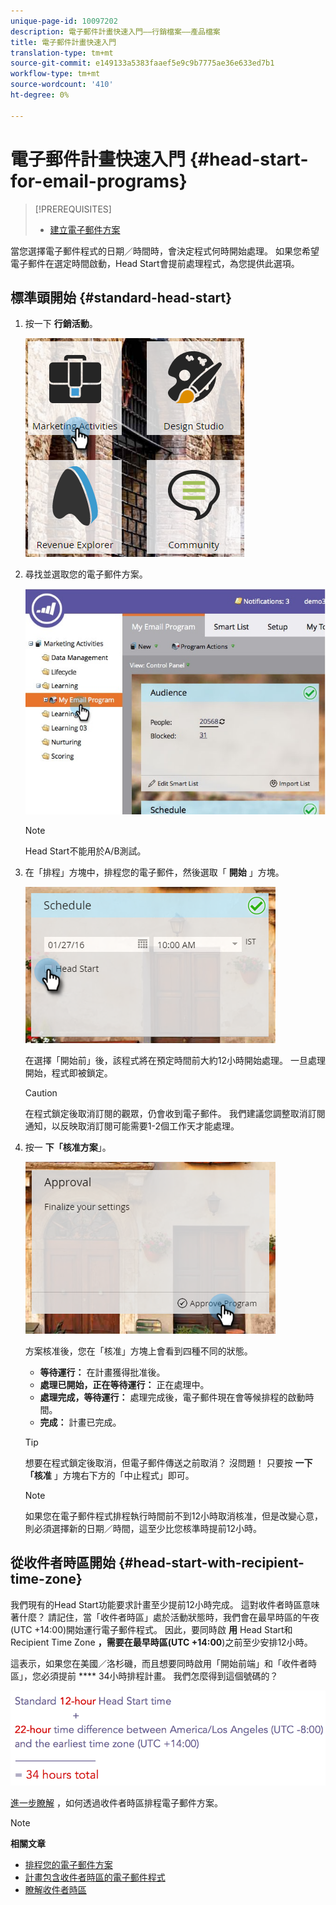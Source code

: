 ```yaml
---
unique-page-id: 10097202
description: 電子郵件計畫快速入門——行銷檔案——產品檔案
title: 電子郵件計畫快速入門
translation-type: tm+mt
source-git-commit: e149133a5383faaef5e9c9b7775ae36e633ed7b1
workflow-type: tm+mt
source-wordcount: '410'
ht-degree: 0%

---
```



# 電子郵件計畫快速入門 {#head-start-for-email-programs}

>[!PREREQUISITES]
>
>* [建立電子郵件方案](../../../../product-docs/email-marketing/email-programs/creating-an-email-program/create-an-email-program.md)

>



當您選擇電子郵件程式的日期／時間時，會決定程式何時開始處理。 如果您希望電子郵件在選定時間啟動，Head Start會提前處理程式，為您提供此選項。

## 標準頭開始 {#standard-head-start}

1. 按一下 **行銷活動**。

   ![](assets/one-1.png)

1. 尋找並選取您的電子郵件方案。

   ![](assets/selectemailprogram-4.jpg)

   >[!NOTE]
   >
   >Head Start不能用於A/B測試。

1. 在「排程」方塊中，排程您的電子郵件，然後選取「 **開始** 」方塊。

   ![](assets/three-1.png)

   在選擇「開始前」後，該程式將在預定時間前大約12小時開始處理。 一旦處理開始，程式即被鎖定。

   >[!CAUTION]
   >
   >在程式鎖定後取消訂閱的觀眾，仍會收到電子郵件。 我們建議您調整取消訂閱通知，以反映取消訂閱可能需要1-2個工作天才能處理。

1. 按一 **下「核准方案**」。

   ![](assets/four-1.png)

   方案核准後，您在「核准」方塊上會看到四種不同的狀態。

   * **等待運行：** 在計畫獲得批准後。
   * **處理已開始，正在等待運行：** 正在處理中。
   * **處理完成，等待運行：** 處理完成後，電子郵件現在會等候排程的啟動時間。
   * **完成：** 計畫已完成。

   >[!TIP]
   >
   >想要在程式鎖定後取消，但電子郵件傳送之前取消？ 沒問題！ 只要按 **一下「核准** 」方塊右下方的「中止程式」即可。

   >[!NOTE]
   >
   >如果您在電子郵件程式排程執行時間前不到12小時取消核准，但是改變心意，則必須選擇新的日期／時間，這至少比您核準時提前12小時。

## 從收件者時區開始 {#head-start-with-recipient-time-zone}

我們現有的Head Start功能要求計畫至少提前12小時完成。 這對收件者時區意味著什麼？ 請記住，當「收件者時區」處於活動狀態時，我們會在最早時區的午夜(UTC +14:00)開始運行電子郵件程式。 因此，要同時啟 **用** Head Start和Recipient Time Zone **，需要在最早時區(UTC +14:00**)之前至少安排12小時。

這表示，如果您在美國／洛杉磯，而且想要同時啟用「開始前端」和「收件者時區」，您必須提前 **** 34小時排程計畫。 我們怎麼得到這個號碼的？

![](assets/image2017-12-5-13-3a11-3a46.png)

[進一步瞭解](scheduling-with-recipient-time-zone/schedule-email-programs-with-recipient-time-zone.md) ，如何透過收件者時區排程電子郵件方案。

>[!NOTE]
>
>**相關文章**
>
>* [排程您的電子郵件方案](schedule-your-email-program.md)
>* [計畫包含收件者時區的電子郵件程式](scheduling-with-recipient-time-zone/schedule-email-programs-with-recipient-time-zone.md)
>* [瞭解收件者時區](scheduling-with-recipient-time-zone/understanding-recipient-time-zone.md)

>




